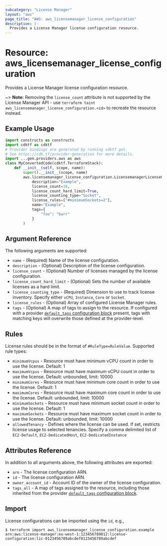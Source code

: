 ```yaml
---
subcategory: "License Manager"
layout: "aws"
page_title: "AWS: aws_licensemanager_license_configuration"
description: |-
  Provides a License Manager license configuration resource.
---
```


# Resource: aws_licensemanager_license_configuration

Provides a License Manager license configuration resource.

~> **Note:** Removing the `license_count` attribute is not supported by the License Manager API - use `terraform taint aws_licensemanager_license_configuration.<id>` to recreate the resource instead.

## Example Usage

```python
import constructs as constructs
import cdktf as cdktf
# Provider bindings are generated by running cdktf get.
# See https://cdk.tf/provider-generation for more details.
import ...gen.providers.aws as aws
class MyConvertedCode(cdktf.TerraformStack):
    def __init__(self, scope, name):
        super().__init__(scope, name)
        aws.licensemanager_license_configuration.LicensemanagerLicenseConfiguration(self, "example",
            description="Example",
            license_count=10,
            license_count_hard_limit=True,
            license_counting_type="Socket",
            license_rules=["#minimumSockets=2"],
            name="Example",
            tags={
                "foo": "barr"
            }
        )
```

## Argument Reference

The following arguments are supported:

* `name` - (Required) Name of the license configuration.
* `description` - (Optional) Description of the license configuration.
* `license_count` - (Optional) Number of licenses managed by the license configuration.
* `license_count_hard_limit` - (Optional) Sets the number of available licenses as a hard limit.
* `license_counting_type` - (Required) Dimension to use to track license inventory. Specify either `vCPU`, `Instance`, `Core` or `Socket`.
* `license_rules` - (Optional) Array of configured License Manager rules.
* `tags` - (Optional) A map of tags to assign to the resource. If configured with a provider [`default_tags` configuration block](https://registry.terraform.io/providers/hashicorp/aws/latest/docs#default_tags-configuration-block) present, tags with matching keys will overwrite those defined at the provider-level.

## Rules

License rules should be in the format of `#RuleType=RuleValue`. Supported rule types:

* `minimumVcpus` - Resource must have minimum vCPU count in order to use the license. Default: 1
* `maximumVcpus` - Resource must have maximum vCPU count in order to use the license. Default: unbounded, limit: 10000
* `minimumCores` - Resource must have minimum core count in order to use the license. Default: 1
* `maximumCores` - Resource must have maximum core count in order to use the license. Default: unbounded, limit: 10000
* `minimumSockets` - Resource must have minimum socket count in order to use the license. Default: 1
* `maximumSockets` - Resource must have maximum socket count in order to use the license. Default: unbounded, limit: 10000
* `allowedTenancy` - Defines where the license can be used. If set, restricts license usage to selected tenancies. Specify a comma delimited list of `EC2-Default`, `EC2-DedicatedHost`, `EC2-DedicatedInstance`

## Attributes Reference

In addition to all arguments above, the following attributes are exported:

* `arn` - The license configuration ARN.
* `id` - The license configuration ARN.
* `owner_account_id` - Account ID of the owner of the license configuration.
* `tags_all` - A map of tags assigned to the resource, including those inherited from the provider [`default_tags` configuration block](https://registry.terraform.io/providers/hashicorp/aws/latest/docs#default_tags-configuration-block).

## Import

License configurations can be imported using the `id`, e.g.,

```
$ terraform import aws_licensemanager_license_configuration.example arn:aws:license-manager:eu-west-1:123456789012:license-configuration:lic-0123456789abcdef0123456789abcdef
```

<!-- cache-key: cdktf-0.17.0-pre.15 input-d0ca97bf185a7070086b9f5393a8a2f37973bc041170ae5ba118eb63fd3f23d5 -->